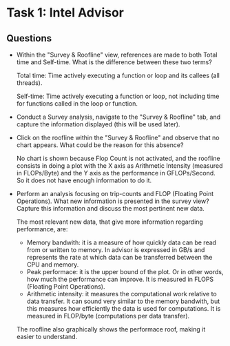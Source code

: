
# Task 1: Intel Advisor

## Questions
* Within the "Survey & Roofline" view, references are made to both Total time and Self-time. What is the difference between these two terms?
  
   Total time: Time actively executing a function or loop and its callees (all threads).
  
   Self-time: Time actively executing a function or loop, not including time for functions called in the loop or function.
* Conduct a Survey analysis, navigate to the "Survey & Roofline" tab, and capture the information displayed (this will be used later).

  
* Click on the roofline within the "Survey & Roofline" and observe that no chart appears. What could be the reason for this absence?

  No chart is shown because Flop Count is not activated, and the roofline consists in doing a plot with the X axis as Arithmetic Intensity (measured in FLOPs/Byte) and the Y axis as the performance in GFLOPs/Second. So it does not have enough information to do it.
  
* Perform an analysis focusing on trip-counts and FLOP (Floating Point Operations). What new information is presented in the survey view? Capture this information and discuss the most pertinent new data.

   The most relevant new data, that give more information regarding performance, are:
  - Memory bandwith: it is a measure of how quickly data can be read from or written to memory. In advisor is expressed in GB/s and represents the rate at which data can be transferred between the CPU and memory.
  - Peak performace: it is the upper bound of the plot. Or in other words, how much the performance can improve. It is measured in FLOPS (Floating Point Operations).
  - Arithmetic intensity: it measures the computational work relative to data transfer. It can sound very similar to the memory bandwith, but this measures how efficiently the data is used for computations. It is measured in FLOP/byte (computations per data transfer).

  The roofline also graphically shows the performace roof, making it easier to understand.
